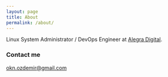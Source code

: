 ```yaml
---
layout: page
title: About
permalink: /about/
---
```


Linux System Administrator / DevOps Engineer at [Alegra Digital](https://alegra.io).

### Contact me

[okn.ozdemir@gmail.com](mailto:okn.ozdemir@gmail.com)
